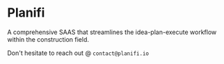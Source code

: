 # Planifi

A comprehensive SAAS that streamlines the idea-plan-execute workflow within the construction field.

Don't hesitate to reach out @ `contact@planifi.io`

